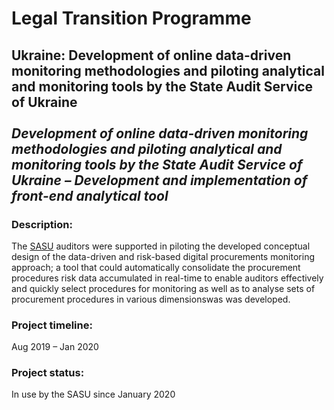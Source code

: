 # Legal Transition Programme

## Ukraine: Development of online data-driven monitoring methodologies and piloting analytical and monitoring tools by the State Audit Service of Ukraine </br> </br> _Development of online data-driven monitoring methodologies and piloting analytical and monitoring tools by the State Audit Service of Ukraine – Development and implementation of front-end analytical tool_

### Description:

The [SASU](http://www.dkrs.gov.ua/kru/en/) auditors were supported in piloting the developed conceptual design of the data-driven and risk-based digital procurements monitoring approach; a tool that could automatically consolidate the procurement procedures risk data accumulated in real-time to enable auditors effectively and quickly select procedures for monitoring as well as to analyse sets of procurement procedures in various dimensionswas was developed.

### Project timeline:

Aug 2019 – Jan 2020

### Project status:
In use by the SASU since January 2020
